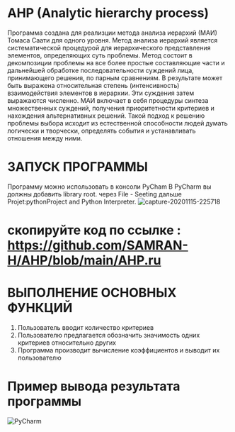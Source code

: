 # AHP (Analytic hierarchy process)
Программа создана для реализции метода анализа иерархий (МАИ) Томаса Саати для одного уровня.
Метод анализа иерархий является систематической процедурой для иерархического представления элементов, определяющих суть проблемы. Метод состоит в декомпозиции проблемы на все более простые составляющие части и дальнейшей обработке последовательности суждений лица, принимающего решения, по парным сравнениям. В результате может быть выражена относительная степень (интенсивность) взаимодействия элементов в иерархии. Эти суждения затем выражаются численно. МАИ включает в себя процедуры синтеза множественных суждений, получения приоритетности критериев и нахождения альтернативных решений. Такой подход к решению проблемы выбора исходит из естественной способности людей думать логически и творчески, определять события и устанавливать отношения между ними.
# ЗАПУСК ПРОГРАММЫ
Программу можно использовать в консоли PyCham 
В PyCharm вы должны добавить library root. через File - Seeting дальше Projet:pythonProject and Python Interpreter.
![capture-20201115-225718](https://user-images.githubusercontent.com/73785628/99192742-68b1ea00-2796-11eb-8bcc-8a7cc0347efc.png)

# скопируйте код по ссылке :  https://github.com/SAMRAN-H/AHP/blob/main/AHP.ru
# ВЫПОЛНЕНИЕ ОСНОВНЫХ ФУНКЦИЙ
1) Пользователь вводит количество критериев
2) Пользователю предлагается обозначить значимость одних критериев относительно других
3) Программа производит вычисление коэффициентов и выводит их пользователю

# Пример вывода результата программы
![PyCharm](https://user-images.githubusercontent.com/73785628/99192888-42407e80-2797-11eb-924c-5614b45988e4.png)
